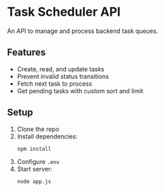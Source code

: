 # Task Scheduler API

An API to manage and process backend task queues.

## Features
- Create, read, and update tasks
- Prevent invalid status transitions
- Fetch next task to process
- Get pending tasks with custom sort and limit

## Setup
1. Clone the repo
2. Install dependencies:
   ```
   npm install
   ```
3. Configure `.env`
4. Start server:
   ```
   node app.js
   ```
